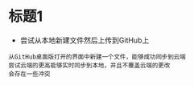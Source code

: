 # 标题1
* 尝试从本地新建文件然后上传到GitHub上
```
从GitHub桌面版打开的界面中新建一个文件，能够成功同步到云端
尝试云端的更高能够实时同步到本地，并且不覆盖云端的更改
会存在一些冲突
```
